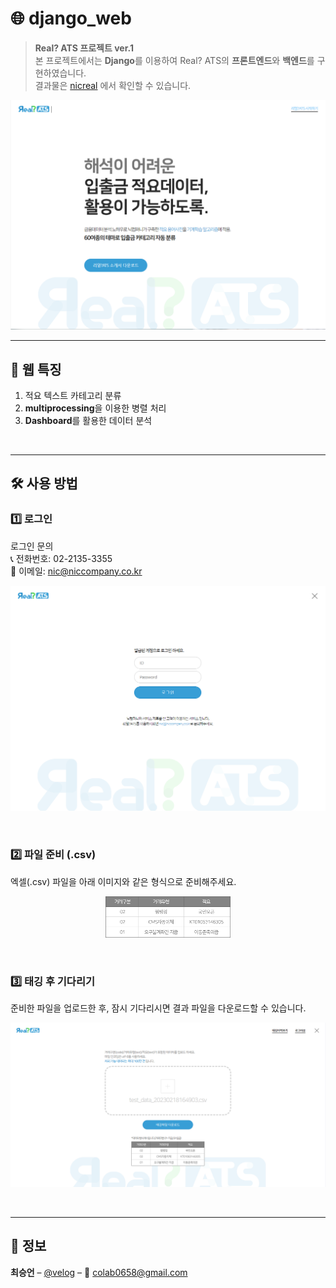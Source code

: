 # 🌐 django_web

> **Real? ATS 프로젝트 ver.1**  
본 프로젝트에서는 **Django**를 이용하여 Real? ATS의 **프론트엔드**와 **백엔드**를 구현하였습니다.  
결과물은 [nicreal](https://nicreal.ai/) 에서 확인할 수 있습니다.

<p align="center">
  <img src="./png/image.png" alt="nicreal" width="600">
</p>

---

## 📌 웹 특징
1. 적요 텍스트 카테고리 분류  
2. **multiprocessing**을 이용한 병렬 처리  
3. **Dashboard**를 활용한 데이터 분석  

<br>

---

## 🛠️ 사용 방법

### 1️⃣ 로그인
로그인 문의  
📞 전화번호: 02-2135-3355  
📧 이메일: nic@niccompany.co.kr  

<p align="center">
  <img src="./png/img_login.png" alt="login view" width="600">
</p>

<br>

### 2️⃣ 파일 준비 (.csv)
엑셀(.csv) 파일을 아래 이미지와 같은 형식으로 준비해주세요.  

<p align="center">
  <img src="./png/img_ex.png" alt="data sample image" width="200">
</p>

<br>

### 3️⃣ 태깅 후 기다리기
준비한 파일을 업로드한 후, 잠시 기다리시면 결과 파일을 다운로드할 수 있습니다.  

<p align="center">
  <img src="./png/img_result.png" alt="data sample image" width="600">
</p>

<br>

---

## 👤 정보

**최승언** – [@velog](https://velog.io/@csu5216) – 📧 colab0658@gmail.com
